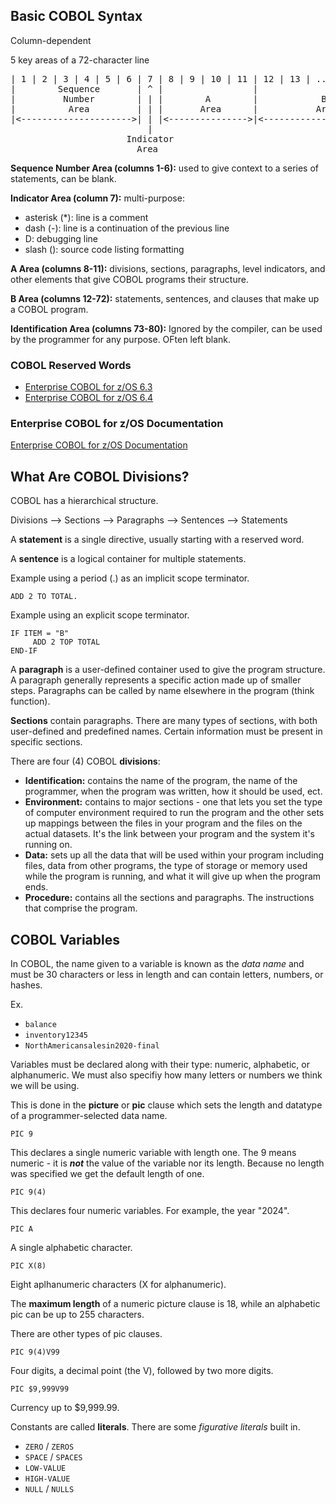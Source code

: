 ## Basic COBOL Syntax

Column-dependent

5 key areas of a 72-character line

<pre>
| 1 | 2 | 3 | 4 | 5 | 6 | 7 | 8 | 9 | 10 | 11 | 12 | 13 | ... | 72 | 73 | ......... | 80 |
|        Sequence       | ^ |                 |                         |                |
|         Number        | | |        A        |            B            | Identification |
|          Area         | | |       Area      |           Area          |      Area      |
|<--------------------->| | |<--------------->|<----------------------->|<-------------->|
                          |
                      Indicator
                        Area
</pre>

**Sequence Number Area (columns 1-6):** used to give context to a series of statements, can be blank.

**Indicator Area (column 7):** multi-purpose:

  * asterisk (*): line is a comment
  * dash (-): line is a continuation of the previous line
  * D: debugging line
  * slash (\): source code listing formatting  

**A Area (columns 8-11):** divisions, sections, paragraphs, level indicators, and other elements that give COBOL programs their structure.

**B Area (columns 12-72):** statements, sentences, and clauses that make up a COBOL program.

**Identification Area (columns 73-80):** Ignored by the compiler, can be used by the programmer for any purpose. OFten left blank.

### COBOL Reserved Words

* [Enterprise COBOL for z/OS 6.3](https://www.ibm.com/docs/en/cobol-zos/6.3?topic=appendixes-reserved-words)
* [Enterprise COBOL for z/OS 6.4](https://www.ibm.com/docs/en/cobol-zos/6.4?topic=appendixes-reserved-words)

### Enterprise COBOL for z/OS Documentation

[Enterprise COBOL for z/OS Documentation](https://www.ibm.com/docs/en/cobol-zos/6.4)

## What Are COBOL Divisions?

COBOL has a hierarchical structure.

Divisions --> Sections --> Paragraphs --> Sentences --> Statements

A **statement** is a single directive, usually starting with a reserved word.

A **sentence** is a logical container for multiple statements. 

Example using a period (.) as an implicit scope terminator.

```cobol
ADD 2 TO TOTAL.
````

Example using an explicit scope terminator.

```cobol
IF ITEM = "B"
     ADD 2 TOP TOTAL
END-IF
```
A **paragraph** is a user-defined container used to give the program structure. A paragraph generally represents a specific action made up of smaller steps. Paragraphs can be called by name elsewhere in the program (think function).

**Sections** contain paragraphs. There are many types of sections, with both user-defined and predefined names. Certain information must be present in specific sections.

There are four (4) COBOL **divisions**:

* **Identification:** contains the name of the program, the name of the programmer, when the program was written, how it should be used, ect.
* **Environment:** contains to major sections - one that lets you set the type of computer environment required to run the program and the other sets up mappings between the files in your program and the files on the actual datasets. It's the link between your program and the system it's running on. 
* **Data:** sets up all the data that will be used within your program including files, data from other programs, the type of storage or memory used while the program is running, and what it will give up when the program ends.
* **Procedure:** contains all the sections and paragraphs. The instructions that comprise the program.

## COBOL Variables

In COBOL, the name given to a variable is known as the *data name* and must be 30 characters or less in length and can contain letters, numbers, or hashes.

Ex.

* `balance`
* `inventory12345`
* `NorthAmericansalesin2020-final`

Variables must be declared along with their type: numeric, alphabetic, or alphanumeric. We must also specifiy how many letters or numbers we think we will be using.

This is done in the **picture** or **pic** clause which sets the length and datatype of a programmer-selected data name.

```cobol
PIC 9
```

This declares a single numeric variable with length one. The 9 means numeric - it is ***not*** the value of the variable nor its length. Because no length was specified we get the default length of one.

```cobol
PIC 9(4)
```

This declares four numeric variables. For example, the year "2024".

```cobol
PIC A
```

A single alphabetic character.

```
PIC X(8)
```

Eight aplhanumeric characters (X for alphanumeric).

The **maximum length** of a numeric picture clause is 18, while an alphabetic pic can be up to 255 characters.

There are other types of pic clauses.

```cobol
PIC 9(4)V99
```

Four digits, a decimal point (the V), followed by two more digits.

```cobol
PIC $9,999V99
```

Currency up to $9,999.99.

Constants are called **literals**. There are some *figurative literals* built in.

* `ZERO` / `ZEROS`
* `SPACE` / `SPACES`
* `LOW-VALUE`
* `HIGH-VALUE`
* `NULL` / `NULLS`

